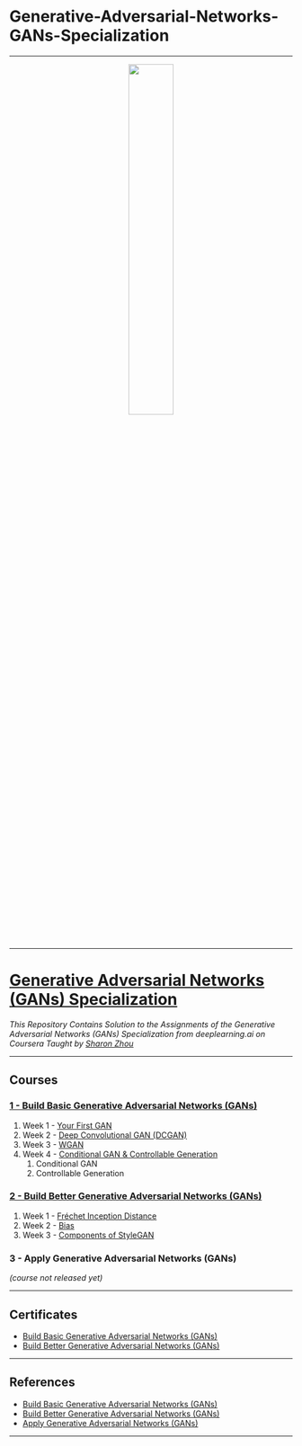 # Generative-Adversarial-Networks-GANs-Specialization

----------------------------------------------------------------------------------------
<p align="center"><img width="40%" src="https://github.com/sahilkhose/Generative-Adversarial-Networks-GANs-Specialization/blob/main/Logo.jpg" /></p>

-------------------------------------------------------------------------------------------

# [Generative Adversarial Networks (GANs) Specialization](https://www.coursera.org/specializations/generative-adversarial-networks-gans)
*This Repository Contains Solution to the Assignments of the Generative Adversarial Networks (GANs) Specialization from deeplearning.ai on Coursera Taught by [Sharon Zhou](https://www.coursera.org/instructor/sharon-zhou)*

--------------------------------------------------------------------------------------------

## Courses
### [1 - Build Basic Generative Adversarial Networks (GANs)]()
1. Week 1 - [Your First GAN]()
2. Week 2 - [Deep Convolutional GAN (DCGAN)]()
3. Week 3 - [WGAN]()
4. Week 4 - [Conditional GAN & Controllable Generation]()
	1. Conditional GAN
	2. Controllable Generation

### [2 - Build Better Generative Adversarial Networks (GANs)]()
1. Week 1 - [Fréchet Inception Distance]()
2. Week 2 - [Bias]()
3. Week 3 - [Components of StyleGAN]()

### 3 - Apply Generative Adversarial Networks (GANs)
 _(course not released yet)_

-------------------------------------------------------------------------------------------------------------

## Certificates
* [Build Basic Generative Adversarial Networks (GANs)]()
* [Build Better Generative Adversarial Networks (GANs)]()

--------------------------------------------------------------------------------------------------------------

## References
* [Build Basic Generative Adversarial Networks (GANs)](https://www.coursera.org/learn/build-basic-generative-adversarial-networks-gans)
* [Build Better Generative Adversarial Networks (GANs)](https://www.coursera.org/learn/build-better-generative-adversarial-networks-gans)
* [Apply Generative Adversarial Networks (GANs)](https://www.coursera.org/learn/apply-generative-adversarial-networks-gans)

---------------------------------------------------------------------------------------------------------------

